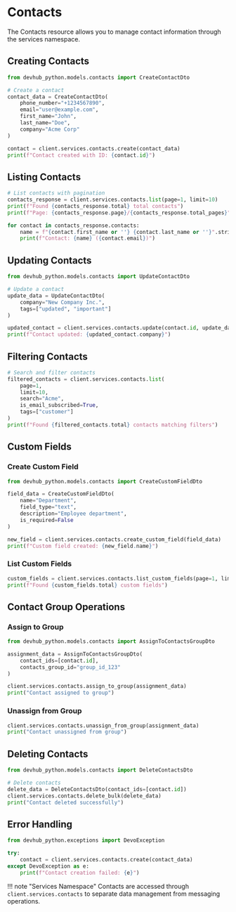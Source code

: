 # Contacts

The Contacts resource allows you to manage contact information through the services namespace.

## Creating Contacts

```python
from devhub_python.models.contacts import CreateContactDto

# Create a contact
contact_data = CreateContactDto(
    phone_number="+1234567890",
    email="user@example.com",
    first_name="John",
    last_name="Doe",
    company="Acme Corp"
)

contact = client.services.contacts.create(contact_data)
print(f"Contact created with ID: {contact.id}")
```

## Listing Contacts

```python
# List contacts with pagination
contacts_response = client.services.contacts.list(page=1, limit=10)
print(f"Found {contacts_response.total} total contacts")
print(f"Page: {contacts_response.page}/{contacts_response.total_pages}")

for contact in contacts_response.contacts:
    name = f"{contact.first_name or ''} {contact.last_name or ''}".strip()
    print(f"Contact: {name} ({contact.email})")
```

## Updating Contacts

```python
from devhub_python.models.contacts import UpdateContactDto

# Update a contact
update_data = UpdateContactDto(
    company="New Company Inc.",
    tags=["updated", "important"]
)

updated_contact = client.services.contacts.update(contact.id, update_data)
print(f"Contact updated: {updated_contact.company}")
```

## Filtering Contacts

```python
# Search and filter contacts
filtered_contacts = client.services.contacts.list(
    page=1,
    limit=10,
    search="Acme",
    is_email_subscribed=True,
    tags=["customer"]
)
print(f"Found {filtered_contacts.total} contacts matching filters")
```

## Custom Fields

### Create Custom Field

```python
from devhub_python.models.contacts import CreateCustomFieldDto

field_data = CreateCustomFieldDto(
    name="Department",
    field_type="text",
    description="Employee department",
    is_required=False
)

new_field = client.services.contacts.create_custom_field(field_data)
print(f"Custom field created: {new_field.name}")
```

### List Custom Fields

```python
custom_fields = client.services.contacts.list_custom_fields(page=1, limit=5)
print(f"Found {custom_fields.total} custom fields")
```

## Contact Group Operations

### Assign to Group

```python
from devhub_python.models.contacts import AssignToContactsGroupDto

assignment_data = AssignToContactsGroupDto(
    contact_ids=[contact.id],
    contacts_group_id="group_id_123"
)

client.services.contacts.assign_to_group(assignment_data)
print("Contact assigned to group")
```

### Unassign from Group

```python
client.services.contacts.unassign_from_group(assignment_data)
print("Contact unassigned from group")
```

## Deleting Contacts

```python
from devhub_python.models.contacts import DeleteContactsDto

# Delete contacts
delete_data = DeleteContactsDto(contact_ids=[contact.id])
client.services.contacts.delete_bulk(delete_data)
print("Contact deleted successfully")
```

## Error Handling

```python
from devhub_python.exceptions import DevoException

try:
    contact = client.services.contacts.create(contact_data)
except DevoException as e:
    print(f"Contact creation failed: {e}")
```

!!! note "Services Namespace"
    Contacts are accessed through `client.services.contacts` to separate data management from messaging operations.
